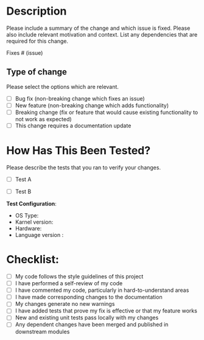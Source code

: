 # Description

Please include a summary of the change and which issue is fixed. Please also include relevant motivation and context. List any dependencies that are required for this change.

Fixes # (issue)

## Type of change

Please select the options which are relevant.

- [ ] Bug fix (non-breaking change which fixes an issue)
- [ ] New feature (non-breaking change which adds functionality)
- [ ] Breaking change (fix or feature that would cause existing functionality to not work as expected)
- [ ] This change requires a documentation update

# How Has This Been Tested?

Please describe the tests that you ran to verify your changes. 

- [ ] Test A


- [ ] Test B



**Test Configuration**:
* OS Type:
* Karnel version:
* Hardware:
* Language version :


# Checklist:

- [ ] My code follows the style guidelines of this project
- [ ] I have performed a self-review of my code
- [ ] I have commented my code, particularly in hard-to-understand areas
- [ ] I have made corresponding changes to the documentation
- [ ] My changes generate no new warnings
- [ ] I have added tests that prove my fix is effective or that my feature works
- [ ] New and existing unit tests pass locally with my changes
- [ ] Any dependent changes have been merged and published in downstream modules
